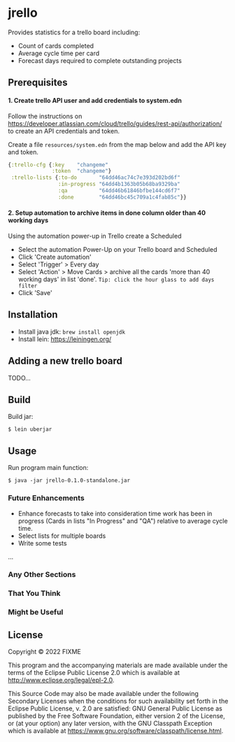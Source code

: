 # jrello

Provides statistics for a trello board including:
* Count of cards completed
* Average cycle time per card
* Forecast days required to complete outstanding projects

## Prerequisites

#### 1. Create trello API user and add credentials to system.edn 

Follow the instructions on https://developer.atlassian.com/cloud/trello/guides/rest-api/authorization/ to create an API credentials and token.

Create a file `resources/system.edn` from the map below and add the API key and token.

```clojure
{:trello-cfg {:key    "changeme"
              :token  "changeme"}
 :trello-lists {:to-do       "64dd46ac74c7e393d202bd6f"
                :in-progress "64dd4b1363b05b68ba9329ba"
                :qa          "64dd46b61846bfbe144cd6f7"
                :done        "64dd46bc45c709a1c4fab85c"}}
```

#### 2. Setup automation to archive items in done column older than 40 working days

Using the automation power-up in Trello create a Scheduled 
* Select the automation Power-Up on your Trello board and Scheduled
* Click 'Create automation'
* Select 'Trigger' > Every day
* Select 'Action' > Move Cards > archive all the cards 'more than 40 working days' in list 'done'. `Tip: click the hour glass to add days filter`
* Click 'Save'

## Installation

* Install java jdk: `brew install openjdk`
* Install lein: https://leiningen.org/

## Adding a new trello board

TODO...

## Build

Build jar:

    $ lein uberjar

## Usage

Run program main function:

    $ java -jar jrello-0.1.0-standalone.jar

### Future Enhancements

* Enhance forecasts to take into consideration time work has been in progress (Cards in lists "In Progress" and "QA") relative to average cycle time.
* Select lists for multiple boards
* Write some tests

...

### Any Other Sections
### That You Think
### Might be Useful

## License

Copyright © 2022 FIXME

This program and the accompanying materials are made available under the
terms of the Eclipse Public License 2.0 which is available at
http://www.eclipse.org/legal/epl-2.0.

This Source Code may also be made available under the following Secondary
Licenses when the conditions for such availability set forth in the Eclipse
Public License, v. 2.0 are satisfied: GNU General Public License as published by
the Free Software Foundation, either version 2 of the License, or (at your
option) any later version, with the GNU Classpath Exception which is available
at https://www.gnu.org/software/classpath/license.html.
